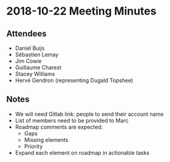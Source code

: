# 2018-10-22 Meeting Minutes
## Attendees
* Daniel Buijs
* Sébastien Lemay 
* Jim Cowie
* Guillaume Charest
* Stacey Williams 
* Hervé Gendron (representing Dugald Topshee)

## Notes 
* We will need Gitlab link: people to send their account name 
* List of members need to be provided to Marc 
* Roadmap comments are expected: 
  * Gaps
  * Missing elements
  * Priority
* Expand each element on roadmap in actionable tasks 
